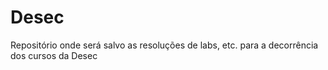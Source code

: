 # Desec
Repositório onde será salvo as resoluções de labs, etc. para a decorrência dos cursos da Desec

